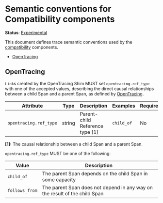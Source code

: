 # Semantic conventions for Compatibility components

**Status**: [Experimental](../../document-status.md)

This document defines trace semantic conventions used by the
[compatibility](../../compatibility) components.

<!-- Re-generate TOC with `markdown-toc --no-first-h1 -i` -->

<!-- toc -->

- [OpenTracing](#opentracing)

<!-- tocstop -->

## OpenTracing

`Link`s created by the OpenTracing Shim MUST set `opentracing.ref_type`
with one of the accepted values, describing the direct causal relationships
between a child Span and a parent Span, as defined by
[OpenTracing](https://github.com/opentracing/specification/blob/master/specification.md).

<!-- semconv opentracing -->
| Attribute  | Type | Description  | Examples  | Required |
|---|---|---|---|---|
| `opentracing.ref_type` | string | Parent-child Reference type [1] | `child_of` | No |

**[1]:** The causal relationship between a child Span and a parent Span.

`opentracing.ref_type` MUST be one of the following:

| Value  | Description |
|---|---|
| `child_of` | The parent Span depends on the child Span in some capacity |
| `follows_from` | The parent Span does not depend in any way on the result of the child Span |
<!-- endsemconv -->
